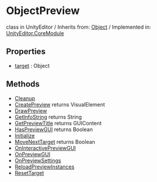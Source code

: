 # ObjectPreview
class in UnityEditor
 / Inherits from: <a href="https://docs.unity3d.com/6000.0/Documentation/ScriptReference/Object.html">Object</a> / Implemented in: <a href="https://docs.unity3d.com/6000.0/Documentation/ScriptReference/UnityEditor.CoreModule.html">UnityEditor.CoreModule</a>

## Properties
- <a href="https://docs.unity3d.com/6000.0/Documentation/ScriptReference/ObjectPreview-target.html">target</a> : Object

## Methods
- <a href="https://docs.unity3d.com/6000.0/Documentation/ScriptReference/ObjectPreview.Cleanup.html">Cleanup</a>
- <a href="https://docs.unity3d.com/6000.0/Documentation/ScriptReference/ObjectPreview.CreatePreview.html">CreatePreview</a> returns VisualElement
- <a href="https://docs.unity3d.com/6000.0/Documentation/ScriptReference/ObjectPreview.DrawPreview.html">DrawPreview</a>
- <a href="https://docs.unity3d.com/6000.0/Documentation/ScriptReference/ObjectPreview.GetInfoString.html">GetInfoString</a> returns String
- <a href="https://docs.unity3d.com/6000.0/Documentation/ScriptReference/ObjectPreview.GetPreviewTitle.html">GetPreviewTitle</a> returns GUIContent
- <a href="https://docs.unity3d.com/6000.0/Documentation/ScriptReference/ObjectPreview.HasPreviewGUI.html">HasPreviewGUI</a> returns Boolean
- <a href="https://docs.unity3d.com/6000.0/Documentation/ScriptReference/ObjectPreview.Initialize.html">Initialize</a>
- <a href="https://docs.unity3d.com/6000.0/Documentation/ScriptReference/ObjectPreview.MoveNextTarget.html">MoveNextTarget</a> returns Boolean
- <a href="https://docs.unity3d.com/6000.0/Documentation/ScriptReference/ObjectPreview.OnInteractivePreviewGUI.html">OnInteractivePreviewGUI</a>
- <a href="https://docs.unity3d.com/6000.0/Documentation/ScriptReference/ObjectPreview.OnPreviewGUI.html">OnPreviewGUI</a>
- <a href="https://docs.unity3d.com/6000.0/Documentation/ScriptReference/ObjectPreview.OnPreviewSettings.html">OnPreviewSettings</a>
- <a href="https://docs.unity3d.com/6000.0/Documentation/ScriptReference/ObjectPreview.ReloadPreviewInstances.html">ReloadPreviewInstances</a>
- <a href="https://docs.unity3d.com/6000.0/Documentation/ScriptReference/ObjectPreview.ResetTarget.html">ResetTarget</a>
